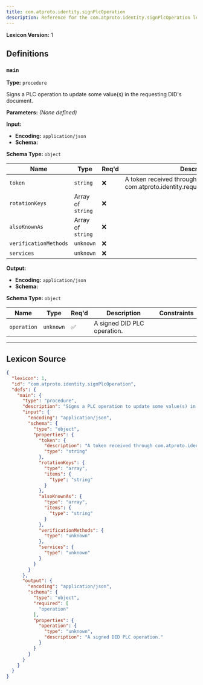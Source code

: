 ```yaml
---
title: com.atproto.identity.signPlcOperation
description: Reference for the com.atproto.identity.signPlcOperation lexicon
---
```

**Lexicon Version:** 1

## Definitions

<a name="main"></a>
### `main`

**Type:** `procedure`

Signs a PLC operation to update some value(s) in the requesting DID's document.

**Parameters:** _(None defined)_

**Input:**

- **Encoding:** `application/json`
- **Schema:**

**Schema Type:** `object`

| Name | Type | Req'd  | Description | Constraints |
|------|------|----------|-------------|-------------|
| `token` | `string` | ❌  | A token received through com.atproto.identity.requestPlcOperationSignature |  |
| `rotationKeys` | Array of `string` | ❌  |  |  |
| `alsoKnownAs` | Array of `string` | ❌  |  |  |
| `verificationMethods` | `unknown` | ❌  |  |  |
| `services` | `unknown` | ❌  |  |  |
**Output:**

- **Encoding:** `application/json`
- **Schema:**

**Schema Type:** `object`

| Name | Type | Req'd  | Description | Constraints |
|------|------|----------|-------------|-------------|
| `operation` | `unknown` | ✅  | A signed DID PLC operation. |  |

---

## Lexicon Source
```json
{
  "lexicon": 1,
  "id": "com.atproto.identity.signPlcOperation",
  "defs": {
    "main": {
      "type": "procedure",
      "description": "Signs a PLC operation to update some value(s) in the requesting DID's document.",
      "input": {
        "encoding": "application/json",
        "schema": {
          "type": "object",
          "properties": {
            "token": {
              "description": "A token received through com.atproto.identity.requestPlcOperationSignature",
              "type": "string"
            },
            "rotationKeys": {
              "type": "array",
              "items": {
                "type": "string"
              }
            },
            "alsoKnownAs": {
              "type": "array",
              "items": {
                "type": "string"
              }
            },
            "verificationMethods": {
              "type": "unknown"
            },
            "services": {
              "type": "unknown"
            }
          }
        }
      },
      "output": {
        "encoding": "application/json",
        "schema": {
          "type": "object",
          "required": [
            "operation"
          ],
          "properties": {
            "operation": {
              "type": "unknown",
              "description": "A signed DID PLC operation."
            }
          }
        }
      }
    }
  }
}
```
